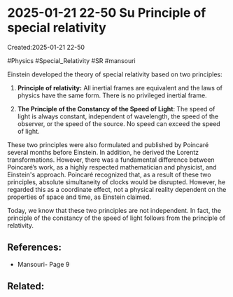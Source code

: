 # 2025-01-21 22-50 Su Principle of special relativity
Created:2025-01-21 22-50

#Physics #Special_Relativity #SR #mansouri

Einstein developed the theory of special relativity based on two principles:


1. **Principle of relativity:** All inertial frames are equivalent and the laws of physics have the same form. There is no privileged inertial frame.

2. **The Principle of the Constancy of the Speed of Light**: The speed of light is always constant, independent of wavelength, the speed of the observer, or the speed of the source. No speed can exceed the speed of light.

These two principles were also formulated and published by Poincaré several months before Einstein. In addition, he derived the Lorentz transformations. However, there was a fundamental difference between Poincaré’s work, as a highly respected mathematician and physicist, and Einstein's approach. Poincaré recognized that, as a result of these two principles, absolute simultaneity of clocks would be disrupted. However, he regarded this as a coordinate effect, not a physical reality dependent on the properties of space and time, as Einstein claimed.


Today, we know that these two principles are not independent. In fact, the principle of the constancy of the speed of light follows from the principle of relativity.

## References:
- Mansouri- Page 9

## Related:




